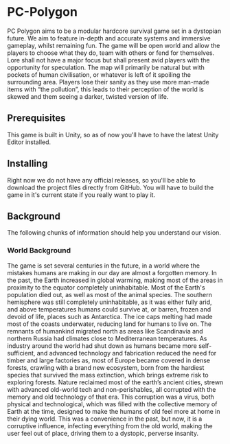 # PC-Polygon
PC Polygon aims to be a modular hardcore survival game set in a dystopian future. We aim to feature in-depth and accurate systems and immersive gameplay, whilst remaining fun. The game will be open world and allow the players to choose what they do, team with others or fend for themselves. Lore shall not have a major focus but shall present avid players with the opportunity for speculation. The map will primarily be natural but with pockets of human civilisation, or whatever is left of it spoiling the surrounding area. Players lose their sanity as they use more man-made items with “the pollution”, this leads to their perception of the world is skewed and them seeing a darker, twisted version of life. 

## Prerequisites
This game is built in Unity, so as of now you'll have to have the latest Unity Editor installed.

## Installing
Right now we do not have any official releases, so you'll be able to download the project files directly from GitHub. You will have to build the game in it's current state if you really want to play it.

## Background
The following chunks of information should help you understand our vision.

### World Background
The game is set several centuries in the future, in a world where the mistakes humans are making in our day are almost a forgotten memory. In the past, the Earth increased in global warming, making most of the areas in proximity to the equator completely uninhabitable. Most of the Earth's population died out, as well as most of the animal species. The southern hemisphere was still completely uninhabitable, as it was either fully arid, and above temperatures humans could survive at, or barren, frozen and devoid of life, places such as Antarctica. The ice caps melting had made most of the coasts underwater, reducing land for humans to live on. The remnants of humankind migrated north as areas like Scandinavia and northern Russia had climates close to Mediterranean temperatures. As industry around the world had shut down as humans became more self-sufficient, and advanced technology and fabrication reduced the need for timber and large factories as, most of Europe became covered in dense forests, crawling with a brand new ecosystem, born from the hardiest species that survived the mass extinction, which brings extreme risk to exploring forests. Nature reclaimed most of the earth’s ancient cities, strewn with advanced old-world tech and non-perishables, all corrupted with the memory and old technology of that era. This corruption was a virus, both physical and technological, which was filled with the collective memory of Earth at the time, designed to make the humans of old feel more at home in their dying world. This was a convenience in the past, but now, it is a corruptive influence, infecting everything from the old world, making the user feel out of place, driving them to a dystopic, perverse insanity.
